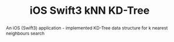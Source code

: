 ---
layout: post
comments: true
categories: Computer-Graphics iOS
title: "iOS Swift3 kNN KD-Tree"
img: /images/kdtree.PNG
abstract: "An iOS (Swift3) application - implemented KD-Tree data structure for k nearest neighbours search"
tags: ios swift3 kd-tree knn
link: "https://github.com/immiao/KDTree"
---